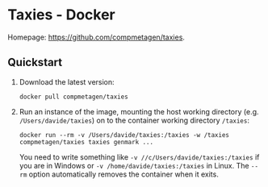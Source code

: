 # Taxies - Docker

Homepage: https://github.com/compmetagen/taxies.

## Quickstart

1. Download the latest version:

   `docker pull compmetagen/taxies`

2. Run an instance of the image, mounting the host working directory
   (e.g. ``/Users/davide/taxies``) on to the container working directory
   ``/taxies``:

   `docker run --rm -v /Users/davide/taxies:/taxies -w /taxies compmetagen/taxies taxies genmark ...`

   You need to write something like ``-v //c/Users/davide/taxies:/taxies`` if
   you are in Windows or ``-v /home/davide/taxies:/taxies`` in Linux. The
   ``--rm`` option automatically removes the container when it exits.
